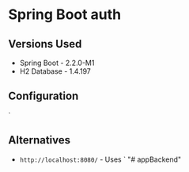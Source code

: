 # Spring Boot auth

## Versions Used
- Spring Boot - 2.2.0-M1
- H2 Database - 1.4.197

## Configuration
`

## Alternatives
- `http://localhost:8080/` - Uses `
"# appBackend" 
